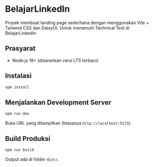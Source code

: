 # BelajarLinkedIn

Proyek membuat landing page sederhana dengan menggunakan Vite + Tailwind CSS dan DaisyUI. Untuk memenuhi Technical Test di BelajarLinkedIn

## Prasyarat
- Node.js 18+ (disarankan versi LTS terbaru)

## Instalasi
```bash
npm install
```

## Menjalankan Development Server
```bash
npm run dev
```
Buka URL yang ditampilkan (biasanya `http://localhost:5173`).

## Build Produksi
```bash
npm run build
```
Output ada di folder `dist/`.


